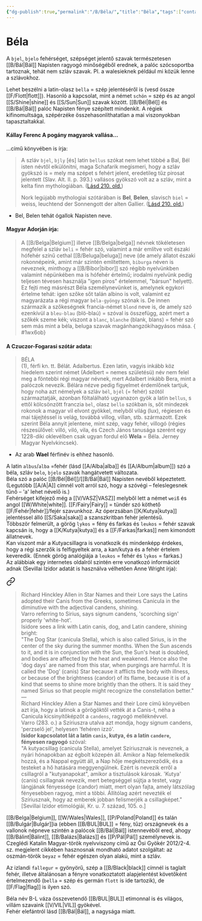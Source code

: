 ```yaml
---
{"dg-publish":true,"permalink":"/B/Béla/","title":"Béla","tags":["containstransclusions"],"created":"2023-12-03T05:04","updated":"2024-04-05T19:07"}
---
```



# Béla

A `bjel`, `bjelo` fehérséget, szépséget jelentő szavak természetesen [[B/Bál\|Bál]] Napisten ragyogó minőségéből erednek, a palóc szócsoportba tartoznak, tehát nem szláv szavak. Pl. a walesieknek például mi közük lenne a szlávokhoz.  

Lehet beszélni a latin-olasz `bella` = szép jelentéséről is (vesd össze [[F/Flott\|flott]]). Hasonló a kapcsolat, mint a német `schön` = szép és az angol [[S/Shine\|shine]] és [[S/Sun\|Sun]] szavak között. [[B/Bél\|Bél]] és [[B/Bál\|Bál]] palóc Napisten fénye szépített mindenkit. A régiek kifinomultsága, szépérzéke összehasonlíthatatlan a mai viszonyokban tapasztaltakkal.  

#### Kállay Ferenc A pogány magyarok vallása...  

...című könyvében is írja:  
> A szláv `bjel`, `bjly` \[és\] latin `bellus` szókat nem lehet többé a Bal, Bél isten névtől elkülönitni, maga Schafarik megismeri, hogy a szláv gyökszó is = mely ma szépet s fehért jelent, eredetileg tűz pirosat jelentett (Slav. Alt. II. p. 393.) vallásos gyökszó volt az a szláv, mint a kelta finn mythologiában. ([Lásd 210. old.](zotero://open-pdf/library/items/DFI47XPY?page=210&annotation=QYXGEPR7))
>
> Nork legújabb mythologiai szótárában is **Bel**, **Belen**, slavisch `biel` = weiss, leuchtend der Sonnengott der alten Gallier. ([Lásd 210. old.](zotero://open-pdf/library/items/DFI47XPY?page=210&annotation=J8IGWTYW))  
- Bel, Belen tehát ógallok Napisten neve.  

#### Magyar Adorján írja:

> A [[B/Belga\|Belgium]] illetve [[B/Belga\|belga]] névnek tökéletesen megfelel a szláv `beli` = fehér szó, valamint a már említve volt északi hófehér színű cethal [[B/Beluga\|beluga]] neve (de amely állatot északi rokonnépeink, amint már szintén említettem, `biburga` néven is neveznek, minthogy a [[B/Bíbor\|bibor]] szó régibb nyelvünkben valamint népünkében ma is hófehér értelmű; irodalmi nyelvünk pedig teljesen tévesen használja "igen piros" értelemmel, "bársun" helyett). Ez fejti meg másrészt Béla személynevünket is, amelynek egykori értelme tehát: igen szőke sőt talán albino is volt, valamint ez magyarázata a régi magyar `béla-gyöngy` szónak is. De innen származik a szőkeségnek francia-német `blond` neve is, de amely szó ezenkívül a `bleu-blau` (blö-blaú) = szóval is összefügg, azért mert a szőkék szeme kék; viszont a `blanc`, `blanche` (blank, blans) = fehér szó sem más mint a béla, beluga szavak magánhangzókihagyásos mása.  { #1wx6ob}


#### A Czuczor-Fogarasi szótár adata:

> BÉLA  
>  (1), férfi kn. tt. Bélát. Adalbertus. Ezen latin, vagyis inkább köz hiedelem szerint német (Adelbert = nemes születésü) név nem felel meg a föntebbi régi magyar névnek, mert Adalbert inkább Bera, mint a palóczok nevezik. Bélára nézve pedig figyelmet érdemlőnek tartjuk, hogy noha azt némelyek a szláv `bél`, `bjél` (= fehér) szótól származtatják, azonban föltalálható ugyanazon gyök a latin `bellus`, s ettől kölcsönzött franczia `bel`, olasz `bello` szókban is, sőt mindezek rokonok a magyar vil elvont gyökkel, melyből világ (lux), régiesen és mai tájejtéssel is velág, továbbá villog, villan, stb. származott. Ezek szerint Béla annyit jelentene, mint szép, vagy fehér, villogó (régies részesülővel: villó, viló, vila, és Czech János tanusága szerént egy 1228-diki oklevélben csak ugyan fordul elő **Wela** = Béla. Jerney Magyar Nyelvkincsek).  
- Az arab **Wael** férfinév is ehhez hasonló.

A latin `albus`/`alba` =fehér (lásd [[A/Alba\|alba]] és [[A/Album\|album]]) szó a béla, szláv `belo`, `bjelo` szavak hangátvetett változata.  
Béla szó a palóc [[B/Bél\|Bél]]/[[B/Bál\|Bál]] Napisten nevéből képeztetett. (Legutóbb [[A/A\|A]] címnél volt arról szó, hogy a szóvégi – feleslegesnek tűnő – 'a' lehet névelő is.)  
Fehérséget kifejező még a [[V/VASZ\|VASZ]] melyből lett a német `weiß` és angol [[W/White\|white]]. [[F/Fairy\|Fairy]] = tündér szó köthető [[F/Fehér\|fehér]]/fejér szavunkhoz. Az óperzsában [[K/Kutya\|kutya]] jelentéssel álló [[S/Saka\|saka]] a szanszkritban fehér jelentésű.  
Többször felmerült, a görög `lykos` = fény és farkas és `leukos` = fehér szavak kapcsán is, hogy a [[K/Kutya\|kutya]] és a [[F/Farkas\|farkas]] nem kimondott állatnevek.  
Kan viszont már a Kutyacsillagra is vonatkozik és mindenképp érdekes, hogy a régi szerzők is felfigyeltek arra, a kan/kutya és a fehér értelem keveredik. (Ennek görög analógiája a `leukos` = fehér és `lykos` = farkas.)  
Az alábbiak egy internetes oldalról szintén erre vonatkozó információt adnak (Sevillai Izidor adatát is használva vélhetően Anne Wright írja):  

<div class="transclusion internal-embed is-loaded"><a class="markdown-embed-link" href="/k/kutya/#81sl0u" aria-label="Open link"><svg xmlns="http://www.w3.org/2000/svg" width="24" height="24" viewBox="0 0 24 24" fill="none" stroke="currentColor" stroke-width="2" stroke-linecap="round" stroke-linejoin="round" class="svg-icon lucide-link"><path d="M10 13a5 5 0 0 0 7.54.54l3-3a5 5 0 0 0-7.07-7.07l-1.72 1.71"></path><path d="M14 11a5 5 0 0 0-7.54-.54l-3 3a5 5 0 0 0 7.07 7.07l1.71-1.71"></path></svg></a><div class="markdown-embed">



> Richard Hinckley Allen in Star Names and their Lore says the Latins adopted their Canis from the Greeks, sometimes Canicula in the diminutive with the adjectival candens, shining.  
> Varro referring to Sirius, says signum candens, 'scorching sign' properly 'white-hot'.  
> Isidore sees a link with Latin canis, dog, and Latin candere, shining bright:  
> "The Dog Star (canicula Stella), which is also called Sirius, is in the center of the sky during the summer months. When the Sun ascends to it, and it is in conjunction with the Sun, the Sun's heat is doubled, and bodies are affected by the heat and weakened. Hence also the 'dog days' are named from this star, when purgings are harmful. It is called the 'Dog' (canis) Star because it afflicts the body with illness, or because of the brightness (candor) of its flame, because it is of a kind that seems to shine more brightly than the others. It is said they named Sirius so that people might recognize the constellation better."  
> —  
> Richard Hinckley Allen a Star Names and their Lore című könyvében azt írja, hogy a latinok a görögöktől vették át a Canis-t, néha a Canicula kicsinyítőképzőt a `candens`, ragyogó melléknévvel.  
> Varro (283. o.) a Szíriuszra utalva azt mondja, hogy signum candens, 'perzselő jel', helyesen 'fehéren izzó'.  
> **Isidor kapcsolatot lát a latin `canis`, kutya, és a latin `candere`, fényesen ragyogó** szóval:  
> "A kutyacsillag (canicula Stella), amelyet Szíriusznak is neveznek, a nyári hónapokban az égbolt közepén áll. Amikor a Nap felemelkedik hozzá, és a Nappal együtt áll, a Nap hője megkétszereződik, és a testeket a hő hatására meggyengülnek. Ezért is nevezik erről a csillagról a "kutyanapokat", amikor a tisztulások károsak. 'Kutya' (canis) csillagnak nevezik, mert betegséggel sújtja a testet, vagy lángjának fényessége (candor) miatt, mert olyan fajta, amely látszólag fényesebben ragyog, mint a többi. Állítólag azért nevezték el Szíriusznak, hogy az emberek jobban felismerjék a csillagképet." \[Sevillai Izidor etimológiái, Kr. u. 7. század, 105. o.]  


</div></div>


[[B/Belga\|Belgium]], [[W/Wales\|Wales]], [[P/Poland\|Poland]] és talán [[B/Bulgár\|Bulgár]]ia (ebben [[B/BUL\|BUL]] = fény, tűz) országnevek és a vallonok népneve szintén a palócok [[B/Bál\|Bál]] istennevéből ered, ahogy [[B/Bálint\|Bálint]], [[B/Balázs\|Balázs]] és [[P/Pál\|Pál]] személynevek is.  
Czeglédi Katalin Magyar-török nyelvviszony című az Ősi Gyökér 2012/2-4. sz. megjelent cikkében hasznosnak mondható adatot szolgáltat: az oszmán-török `beyaz` = fehér egészen olyan alakú, mint a szláv.  

Az izlandi `fallegur` = gyönyörű, szép a [[B/Black\|black]] címnél is taglalt fehér, illetve általánosan a fényre vonatkoztatott alapjelentést követőként értelmezendő (`bella` = szép és germán `flott` is ide tartozik), de [[F/Flag\|flag]] is ilyen szó.  

Béla név B-L váza összevetendő [[B/BUL\|BUL]] etimonnal is és világos, villám szavaink [[V/VIL\|VIL]] gyökével.  
Fehér elefántról lásd [[B/Bál\|Bál]], a nagysága miatt.  

  